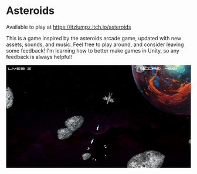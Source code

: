 # Asteroids
 
Available to play at https://itzlumpz.itch.io/asteroids

This is a game inspired by the asteroids arcade game, updated with new assets, sounds, and music. 
Feel free to play around, and consider leaving some feedback! I'm learning how to better make games in Unity, so any feedback is always helpful!

![Asteroids Screenshot](Screenshot.png)

